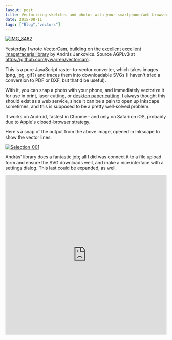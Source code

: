 ```yaml
---
layout: post
title: Vectorizing sketches and photos with your smartphone/web browser
date: 2015-08-11
tags: ["Blog","vectors"]
---
```


[![IMG_8462](IMG_8462-1024x768.jpg)](http://unterbahn.com/wp-content/uploads/2015/08/IMG_8462.jpg)

Yesterday I wrote [VectorCam](), building on the [excellent excellent imagetracerjs library](https://github.com/jankovicsandras/imagetracerjs) by András Jankovics. Source AGPLv3 at https://github.com/jywarren/vectorcam.

This is a pure JavaScript raster-to-vector converter, which takes images (png, jpg, gif?) and traces them into downloadable SVGs (I haven't tried a conversion to PDF or DXF, but that'd be useful).

With it, you can snap a photo with your phone, and immediately vectorize it for use in print, laser cutting, or [desktop paper cutting](http://publiclab.org/notes/warren/07-30-2015/silhouette-cameo-desktop-paper-cutter-for-prototyping). I always thought this should exist as a web service, since it can be a pain to open up Inkscape sometimes, and this is supposed to be a pretty well-solved problem.

It works on Android, fastest in Chrome - and only on Safari on iOS, probably due to Apple's closed-browser strategy.

Here's a snap of the output from the above image, opened in Inkscape to show the vector lines:

[![Selection_001](Selection_001-1024x485.png)](http://unterbahn.com/wp-content/uploads/2015/08/Selection_001.png)

András' library does a fantastic job; all I did was connect it to a file upload form and ensure the SVG downloads well, and make a nice interface with a settings dialog. This last could be expanded, as well.

<iframe height="500px" width="100%" style="border:0;" src="http://jywarren.github.io/vectorcam/"></iframe>